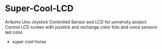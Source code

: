 # Super-Cool-LCD
Arduino Uno Joystick Controlled Sensor and LCD for university project. Control LCD screen with joystick and rechange color foto and voice sensors led color.
+ super cool horse 

